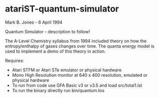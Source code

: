 # atariST-quantum-simulator

Mark B. Jones - 6 April 1994

Quantum Simulator - description to follow!

The A-Level Chemistry syllabus from 1994 included theory on how the entropy/enthalpy of gases changes over time. The quanta energy model is used to implement a demo of this theory in action.

Requires:

* Atari STFM or Atari STe emulator or physical hardware
* Mono High Resolution monitor at 640 x 400 resolution, emulated or physical hardware
* To run from code use GFA Basic v3 or v3.5 and load src/total1.lst
* To run the binary directly run bin/quantum.tos
